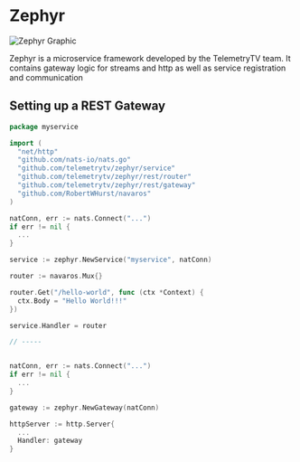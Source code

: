 # Zephyr

![Zephyr Graphic](zephyr.png)

Zephyr is a microservice framework developed by the TelemetryTV team. It contains gateway logic for streams and http as well as service registration and communication

## Setting up a REST Gateway

```go
package myservice

import (
  "net/http"
  "github.com/nats-io/nats.go"
  "github.com/telemetrytv/zephyr/service"
  "github.com/telemetrytv/zephyr/rest/router"
  "github.com/telemetrytv/zephyr/rest/gateway"
  "github.com/RobertWHurst/navaros"
)

natConn, err := nats.Connect("...")
if err != nil {
  ...
}

service := zephyr.NewService("myservice", natConn)

router := navaros.Mux{}

router.Get("/hello-world", func (ctx *Context) {
  ctx.Body = "Hello World!!!"
})

service.Handler = router

// -----


natConn, err := nats.Connect("...")
if err != nil {
  ...
}

gateway := zephyr.NewGateway(natConn)

httpServer := http.Server{
  ...
  Handler: gateway
}


```
